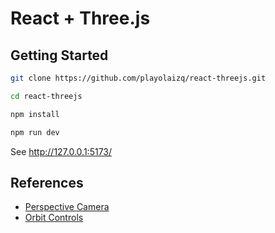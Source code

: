 # React + Three.js

## Getting Started

```bash
git clone https://github.com/playolaizq/react-threejs.git

cd react-threejs

npm install

npm run dev
```

See http://127.0.0.1:5173/

## References

- [Perspective Camera](https://drei.docs.pmnd.rs/cameras/perspective-camera)
- [Orbit Controls](https://threejs.org/docs/#examples/en/controls/OrbitControls)
